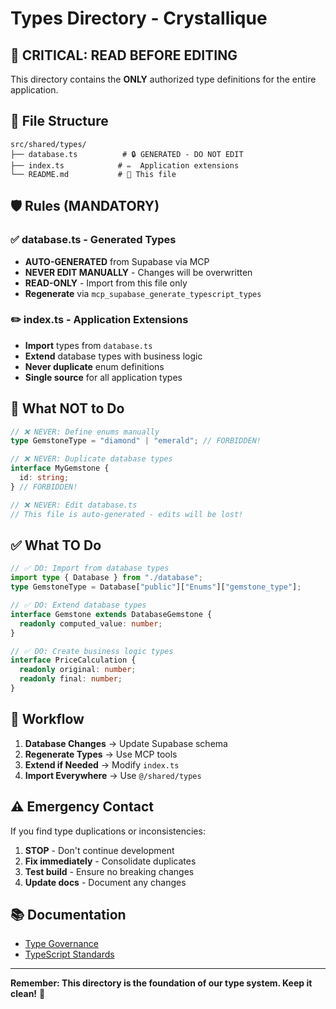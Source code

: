 # Types Directory - Crystallique

## 🚨 CRITICAL: READ BEFORE EDITING

This directory contains the **ONLY** authorized type definitions for the entire application.

## 📁 File Structure

```
src/shared/types/
├── database.ts          # 🔒 GENERATED - DO NOT EDIT
├── index.ts            # ✏️  Application extensions
└── README.md           # 📖 This file
```

## 🛡️ Rules (MANDATORY)

### ✅ database.ts - Generated Types

- **AUTO-GENERATED** from Supabase via MCP
- **NEVER EDIT MANUALLY** - Changes will be overwritten
- **READ-ONLY** - Import from this file only
- **Regenerate** via `mcp_supabase_generate_typescript_types`

### ✏️ index.ts - Application Extensions

- **Import** types from `database.ts`
- **Extend** database types with business logic
- **Never duplicate** enum definitions
- **Single source** for all application types

## 🚫 What NOT to Do

```typescript
// ❌ NEVER: Define enums manually
type GemstoneType = "diamond" | "emerald"; // FORBIDDEN!

// ❌ NEVER: Duplicate database types
interface MyGemstone {
  id: string;
} // FORBIDDEN!

// ❌ NEVER: Edit database.ts
// This file is auto-generated - edits will be lost!
```

## ✅ What TO Do

```typescript
// ✅ DO: Import from database types
import type { Database } from "./database";
type GemstoneType = Database["public"]["Enums"]["gemstone_type"];

// ✅ DO: Extend database types
interface Gemstone extends DatabaseGemstone {
  readonly computed_value: number;
}

// ✅ DO: Create business logic types
interface PriceCalculation {
  readonly original: number;
  readonly final: number;
}
```

## 🔄 Workflow

1. **Database Changes** → Update Supabase schema
2. **Regenerate Types** → Use MCP tools
3. **Extend if Needed** → Modify `index.ts`
4. **Import Everywhere** → Use `@/shared/types`

## ⚠️ Emergency Contact

If you find type duplications or inconsistencies:

1. **STOP** - Don't continue development
2. **Fix immediately** - Consolidate duplicates
3. **Test build** - Ensure no breaking changes
4. **Update docs** - Document any changes

## 📚 Documentation

- [Type Governance](../../../docs/04-implementation/TYPE_GOVERNANCE.md)
- [TypeScript Standards](../../../.cursor/rules/typescript-standards.mdc)

---

**Remember: This directory is the foundation of our type system. Keep it clean!** 🎯
